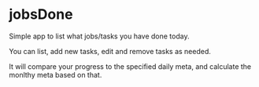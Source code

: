 # jobsDone

Simple app to list what jobs/tasks you have done today.

You can list, add new tasks, edit and remove tasks as needed.

It will compare your progress to the specified daily meta, and calculate the monlthy meta based on that.

